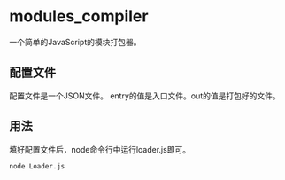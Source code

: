 # modules_compiler
一个简单的JavaScript的模块打包器。
## 配置文件
配置文件是一个JSON文件。
entry的值是入口文件。out的值是打包好的文件。
## 用法
填好配置文件后，node命令行中运行loader.js即可。
```
node Loader.js
```